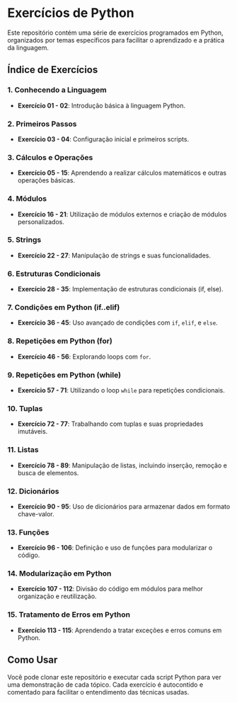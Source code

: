 # Exercícios de Python

Este repositório contém uma série de exercícios programados em Python, organizados por temas específicos para facilitar o aprendizado e a prática da linguagem.

## Índice de Exercícios

### 1. Conhecendo a Linguagem
- **Exercício 01 - 02**: Introdução básica à linguagem Python.

### 2. Primeiros Passos
- **Exercício 03 - 04**: Configuração inicial e primeiros scripts.

### 3. Cálculos e Operações
- **Exercício 05 - 15**: Aprendendo a realizar cálculos matemáticos e outras operações básicas.

### 4. Módulos
- **Exercício 16 - 21**: Utilização de módulos externos e criação de módulos personalizados.

### 5. Strings
- **Exercício 22 - 27**: Manipulação de strings e suas funcionalidades.

### 6. Estruturas Condicionais
- **Exercício 28 - 35**: Implementação de estruturas condicionais (if, else).

### 7. Condições em Python (if..elif)
- **Exercício 36 - 45**: Uso avançado de condições com `if`, `elif`, e `else`.

### 8. Repetições em Python (for)
- **Exercício 46 - 56**: Explorando loops com `for`.

### 9. Repetições em Python (while)
- **Exercício 57 - 71**: Utilizando o loop `while` para repetições condicionais.

### 10. Tuplas
- **Exercício 72 - 77**: Trabalhando com tuplas e suas propriedades imutáveis.

### 11. Listas
- **Exercício 78 - 89**: Manipulação de listas, incluindo inserção, remoção e busca de elementos.

### 12. Dicionários
- **Exercício 90 - 95**: Uso de dicionários para armazenar dados em formato chave-valor.

### 13. Funções
- **Exercício 96 - 106**: Definição e uso de funções para modularizar o código.

### 14. Modularização em Python
- **Exercício 107 - 112**: Divisão do código em módulos para melhor organização e reutilização.

### 15. Tratamento de Erros em Python
- **Exercício 113 - 115**: Aprendendo a tratar exceções e erros comuns em Python.

## Como Usar
Você pode clonar este repositório e executar cada script Python para ver uma demonstração de cada tópico. Cada exercício é autocontido e comentado para facilitar o entendimento das técnicas usadas.

